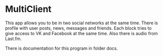 <h1>MultiClient</h1>
<p>This app allows you to be in two social networks at the same time. There is profile with user posts, news, messages and friends.
Each block tries to give access to VK and Facebook at the same time. Also there is audio from Last.fm.
<p>There is documentation for this program in folder docs. 
